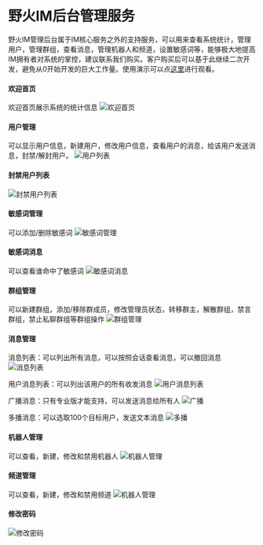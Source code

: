 # 野火IM后台管理服务
野火IM管理后台属于IM核心服务之外的支持服务，可以用来查看系统统计，管理用户，管理群组，查看消息，管理机器人和频道，设置敏感词等，能够极大地提高IM拥有者对系统的掌控，建议联系我们购买。客户购买后可以基于此继续二次开发，避免从0开始开发的巨大工作量。使用演示可以点[这里](https://www.bilibili.com/video/BV1FK41157oa)进行观看。

#### 欢迎首页
欢迎首页展示系统的统计信息
![欢迎首页](http://static.wildfirechat.cn/2.homepage.png)

#### 用户管理
可以显示用户信息，新建用户，修改用户信息，查看用户的消息，给该用户发送消息，封禁/解封用户。
![用户列表](http://static.wildfirechat.cn/3.userlist.png)

#### 封禁用户列表
![封禁用户列表](http://static.wildfirechat.cn/4.blockeduserlist.png)

#### 敏感词管理
可以添加/删除敏感词
![敏感词管理](http://static.wildfirechat.cn/5.sensitiveword.png)

#### 敏感词消息
可以查看谁命中了敏感词
![敏感词消息](http://static.wildfirechat.cn/6.sensitivemessage.png)

#### 群组管理
可以新建群组，添加/移除群成员，修改管理员状态，转移群主，解散群组，禁言群组，禁止私聊群组等群组操作
![群组管理](http://static.wildfirechat.cn/8.grouplist.png)

#### 消息管理
消息列表：可以列出所有消息，可以按照会话查看消息，可以撤回消息
![消息列表](http://static.wildfirechat.cn/9.messagelist.png)

用户消息列表：可以列出该用户的所有收发消息
![用户消息列表](http://static.wildfirechat.cn/9.usermessagelist.png)

广播消息：只有专业版才能支持，可以发送消息给所有人
![广播](http://static.wildfirechat.cn/10.broadcastmsg.png)

多播消息：可以选取100个目标用户，发送文本消息
![多播](http://static.wildfirechat.cn/11.multicastmsg.png)

#### 机器人管理
可以查看，新建，修改和禁用机器人
![机器人管理](http://static.wildfirechat.cn/12.robotlist.png)

#### 频道管理
可以查看，新建，修改和禁用频道
![机器人管理](http://static.wildfirechat.cn/13.channellist.png)

#### 修改密码
![修改密码](http://static.wildfirechat.cn/7.changepwd.png)
